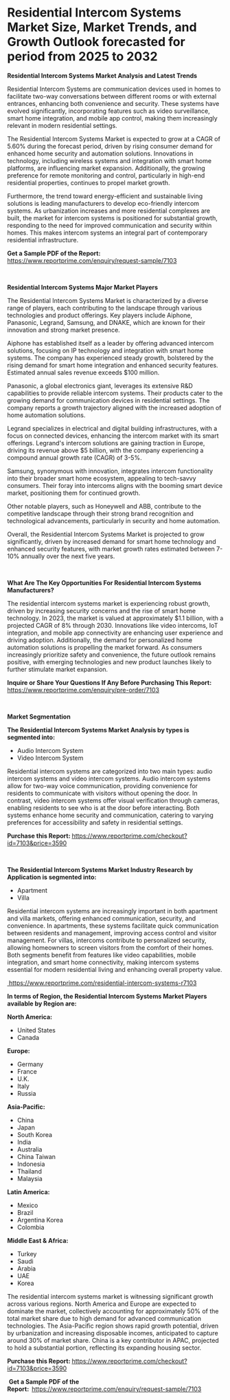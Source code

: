 <p><h1>Residential Intercom Systems Market Size, Market Trends, and Growth Outlook forecasted for period from 2025 to 2032</h1></p><p><strong>Residential Intercom Systems Market Analysis and Latest Trends</strong></p>
<p><p>Residential Intercom Systems are communication devices used in homes to facilitate two-way conversations between different rooms or with external entrances, enhancing both convenience and security. These systems have evolved significantly, incorporating features such as video surveillance, smart home integration, and mobile app control, making them increasingly relevant in modern residential settings.</p><p>The Residential Intercom Systems Market is expected to grow at a CAGR of 5.60% during the forecast period, driven by rising consumer demand for enhanced home security and automation solutions. Innovations in technology, including wireless systems and integration with smart home platforms, are influencing market expansion. Additionally, the growing preference for remote monitoring and control, particularly in high-end residential properties, continues to propel market growth.</p><p>Furthermore, the trend toward energy-efficient and sustainable living solutions is leading manufacturers to develop eco-friendly intercom systems. As urbanization increases and more residential complexes are built, the market for intercom systems is positioned for substantial growth, responding to the need for improved communication and security within homes. This makes intercom systems an integral part of contemporary residential infrastructure.</p></p>
<p><strong>Get a Sample PDF of the Report:&nbsp;</strong> <a href="https://www.reportprime.com/enquiry/request-sample/7103?utm_campaign=4428&utm_medium=2&utm_source=Github&utm_content=ia&utm_term=17052025&utm_id=residential-intercom-systems">https://www.reportprime.com/enquiry/request-sample/7103</a></p>
<p>&nbsp;</p>
<p><strong>Residential Intercom Systems Major Market Players</strong></p>
<p><p>The Residential Intercom Systems Market is characterized by a diverse range of players, each contributing to the landscape through various technologies and product offerings. Key players include Aiphone, Panasonic, Legrand, Samsung, and DNAKE, which are known for their innovation and strong market presence.</p><p>Aiphone has established itself as a leader by offering advanced intercom solutions, focusing on IP technology and integration with smart home systems. The company has experienced steady growth, bolstered by the rising demand for smart home integration and enhanced security features. Estimated annual sales revenue exceeds $100 million.</p><p>Panasonic, a global electronics giant, leverages its extensive R&D capabilities to provide reliable intercom systems. Their products cater to the growing demand for communication devices in residential settings. The company reports a growth trajectory aligned with the increased adoption of home automation solutions.</p><p>Legrand specializes in electrical and digital building infrastructures, with a focus on connected devices, enhancing the intercom market with its smart offerings. Legrand's intercom solutions are gaining traction in Europe, driving its revenue above $5 billion, with the company experiencing a compound annual growth rate (CAGR) of 3-5%.</p><p>Samsung, synonymous with innovation, integrates intercom functionality into their broader smart home ecosystem, appealing to tech-savvy consumers. Their foray into intercoms aligns with the booming smart device market, positioning them for continued growth.</p><p>Other notable players, such as Honeywell and ABB, contribute to the competitive landscape through their strong brand recognition and technological advancements, particularly in security and home automation.</p><p>Overall, the Residential Intercom Systems Market is projected to grow significantly, driven by increased demand for smart home technology and enhanced security features, with market growth rates estimated between 7-10% annually over the next five years.</p></p>
<p>&nbsp;</p>
<p><strong>What Are The Key Opportunities For Residential Intercom Systems Manufacturers?</strong></p>
<p><p>The residential intercom systems market is experiencing robust growth, driven by increasing security concerns and the rise of smart home technology. In 2023, the market is valued at approximately $1.1 billion, with a projected CAGR of 8% through 2030. Innovations like video intercoms, IoT integration, and mobile app connectivity are enhancing user experience and driving adoption. Additionally, the demand for personalized home automation solutions is propelling the market forward. As consumers increasingly prioritize safety and convenience, the future outlook remains positive, with emerging technologies and new product launches likely to further stimulate market expansion.</p></p>
<p><strong>Inquire or Share Your Questions If Any Before Purchasing This Report:</strong> <a href="https://www.reportprime.com/enquiry/pre-order/7103?utm_campaign=4428&utm_medium=2&utm_source=Github&utm_content=ia&utm_term=17052025&utm_id=residential-intercom-systems">https://www.reportprime.com/enquiry/pre-order/7103</a></p>
<p>&nbsp;</p>
<p><strong>Market Segmentation</strong></p>
<p><strong>The Residential Intercom Systems Market Analysis by types is segmented into:</strong></p>
<p><ul><li>Audio Intercom System</li><li>Video Intercom System</li></ul></p>
<p><p>Residential intercom systems are categorized into two main types: audio intercom systems and video intercom systems. Audio intercom systems allow for two-way voice communication, providing convenience for residents to communicate with visitors without opening the door. In contrast, video intercom systems offer visual verification through cameras, enabling residents to see who is at the door before interacting. Both systems enhance home security and communication, catering to varying preferences for accessibility and safety in residential settings.</p></p>
<p><strong>Purchase this Report:&nbsp;</strong><a href="https://www.reportprime.com/checkout?id=7103&price=3590&utm_campaign=4428&utm_medium=2&utm_source=Github&utm_content=ia&utm_term=17052025&utm_id=residential-intercom-systems">https://www.reportprime.com/checkout?id=7103&price=3590</a></p>
<p>&nbsp;</p>
<p><strong>The Residential Intercom Systems Market Industry Research by Application is segmented into:</strong></p>
<p><ul><li>Apartment</li><li>Villa</li></ul></p>
<p><p>Residential intercom systems are increasingly important in both apartment and villa markets, offering enhanced communication, security, and convenience. In apartments, these systems facilitate quick communication between residents and management, improving access control and visitor management. For villas, intercoms contribute to personalized security, allowing homeowners to screen visitors from the comfort of their homes. Both segments benefit from features like video capabilities, mobile integration, and smart home connectivity, making intercom systems essential for modern residential living and enhancing overall property value.</p></p>
<p><a href="https://www.reportprime.com/residential-intercom-systems-r7103?utm_campaign=4428&utm_medium=2&utm_source=Github&utm_content=ia&utm_term=17052025&utm_id=residential-intercom-systems">&nbsp;https://www.reportprime.com/residential-intercom-systems-r7103</a></p>
<p><strong>In terms of Region, the Residential Intercom Systems Market Players available by Region are:</strong></p>
<p>
    <p> <strong> North America: </strong>
        <ul>
            <li>United States</li>
            <li>Canada</li>
        </ul>
        </p> 
    <p> <strong> Europe: </strong>
        <ul>
            <li>Germany</li>
            <li>France</li>
            <li>U.K.</li>
            <li>Italy</li>
            <li>Russia</li>
        </ul>
        </p> 
    <p> <strong> Asia-Pacific: </strong>
        <ul>
            <li>China</li>
            <li>Japan</li>
            <li>South Korea</li>
            <li>India</li>
            <li>Australia</li>
            <li>China Taiwan</li>
            <li>Indonesia</li>
            <li>Thailand</li>
            <li>Malaysia</li>
        </ul>
        </p> 
    <p> <strong> Latin America: </strong>
        <ul>
            <li>Mexico</li>
            <li>Brazil</li>
            <li>Argentina Korea</li>
            <li>Colombia</li>
        </ul>
        </p> 
    <p> <strong> Middle East & Africa: </strong>
        <ul>
            <li>Turkey</li>
            <li>Saudi</li>
            <li>Arabia</li>
            <li>UAE</li>
            <li>Korea</li>
        </ul>
    </p>
    </p>
<p><p>The residential intercom systems market is witnessing significant growth across various regions. North America and Europe are expected to dominate the market, collectively accounting for approximately 50% of the total market share due to high demand for advanced communication technologies. The Asia-Pacific region shows rapid growth potential, driven by urbanization and increasing disposable incomes, anticipated to capture around 30% of market share. China is a key contributor in APAC, projected to hold a substantial portion, reflecting its expanding housing sector.</p></p>
<p><strong>Purchase this Report: </strong><a href="https://www.reportprime.com/checkout?id=7103&price=3590&utm_campaign=4428&utm_medium=2&utm_source=Github&utm_content=ia&utm_term=17052025&utm_id=residential-intercom-systems">https://www.reportprime.com/checkout?id=7103&price=3590</a></p>
<p>&nbsp;<strong>Get a Sample PDF of the Report:&nbsp;&nbsp;</strong><a href="https://www.reportprime.com/enquiry/request-sample/7103?utm_campaign=4428&utm_medium=2&utm_source=Github&utm_content=ia&utm_term=17052025&utm_id=residential-intercom-systems">https://www.reportprime.com/enquiry/request-sample/7103</a></p>
<p><strong></strong></p>
<p><p></p><p></p><p></p></p>